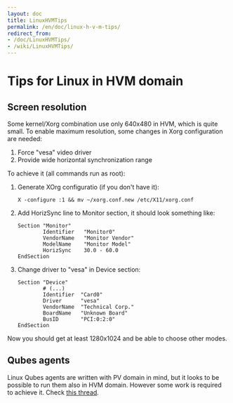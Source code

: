 ```yaml
---
layout: doc
title: LinuxHVMTips
permalink: /en/doc/linux-h-v-m-tips/
redirect_from:
- /doc/LinuxHVMTips/
- /wiki/LinuxHVMTips/
---
```


Tips for Linux in HVM domain
============================

Screen resolution
-----------------

Some kernel/Xorg combination use only 640x480 in HVM, which is quite small. To enable maximum resolution, some changes in Xorg configuration are needed:

1.  Force "vesa" video driver
2.  Provide wide horizontal synchronization range

To achieve it (all commands run as root):

1.  Generate XOrg configuratio (if you don't have it):

    ```
    X -configure :1 && mv ~/xorg.conf.new /etc/X11/xorg.conf
    ```

2.  Add HorizSync line to Monitor section, it should look something like:

    ```
    Section "Monitor"
            Identifier   "Monitor0"
            VendorName   "Monitor Vendor"
            ModelName    "Monitor Model"
            HorizSync    30.0 - 60.0
    EndSection
    ```

3.  Change driver to "vesa" in Device section:

    ```
    Section "Device"
            # (...)
            Identifier  "Card0"
            Driver      "vesa"
            VendorName  "Technical Corp."
            BoardName   "Unknown Board"
            BusID       "PCI:0:2:0"
    EndSection
    ```

Now you should get at least 1280x1024 and be able to choose other modes.

Qubes agents
------------

Linux Qubes agents are written with PV domain in mind, but it looks to be possible to run them also in HVM domain. However some work is required to achieve it. Check [this thread](https://groups.google.com/group/qubes-devel/browse_thread/thread/081df4a43e49e7a5).
